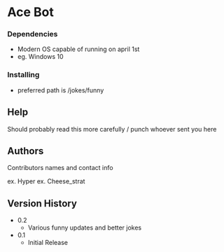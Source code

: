 # Ace Bot

### Dependencies

* Modern OS capable of running on april 1st
* eg. Windows 10

### Installing

* preferred path is /jokes/funny

## Help

Should probably read this more carefully / punch whoever sent you here

## Authors

Contributors names and contact info

ex. Hyper 
ex. Cheese_strat

## Version History

* 0.2
    * Various funny updates and better jokes
* 0.1
    * Initial Release
